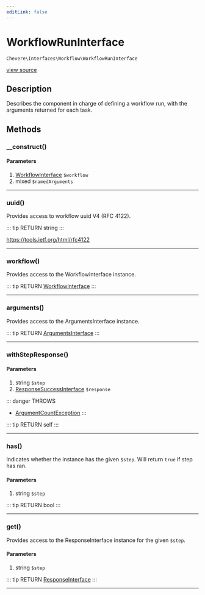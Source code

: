 ```yaml
---
editLink: false
---
```


# WorkflowRunInterface

`Chevere\Interfaces\Workflow\WorkflowRunInterface`

[view source](https://github.com/chevere/chevere/blob/master/src/Chevere/Interfaces/Workflow/WorkflowRunInterface.php)

## Description

Describes the component in charge of defining a workflow run, with the arguments returned for each task.

## Methods

### __construct()

#### Parameters

1. [WorkflowInterface](./WorkflowInterface.md) `$workflow`
2. mixed `$namedArguments`

---

### uuid()

Provides access to workflow uuid V4 (RFC 4122).

::: tip RETURN
string
:::

https://tools.ietf.org/html/rfc4122

---

### workflow()

Provides access to the WorkflowInterface instance.

::: tip RETURN
[WorkflowInterface](./WorkflowInterface.md)
:::

---

### arguments()

Provides access to the ArgumentsInterface instance.

::: tip RETURN
[ArgumentsInterface](../Parameter/ArgumentsInterface.md)
:::

---

### withStepResponse()

#### Parameters

1. string `$step`
2. [ResponseSuccessInterface](../Response/ResponseSuccessInterface.md) `$response`

::: danger THROWS
- [ArgumentCountException](../../Exceptions/Core/ArgumentCountException.md) 
:::

::: tip RETURN
self
:::

---

### has()

Indicates whether the instance has the given `$step`. Will return `true` if step has ran.

#### Parameters

1. string `$step`

::: tip RETURN
bool
:::

---

### get()

Provides access to the ResponseInterface instance for the given `$step`.

#### Parameters

1. string `$step`

::: tip RETURN
[ResponseInterface](../Response/ResponseInterface.md)
:::

---
